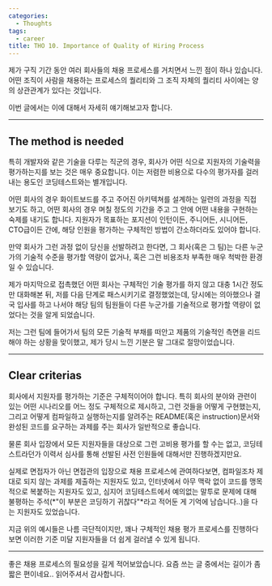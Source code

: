 ```yaml
---
categories:
  - Thoughts
tags:
  - career
title: THO 10. Importance of Quality of Hiring Process
---
```


제가 구직 기간 동안 여러 회사들의 채용 프로세스를 거치면서 느낀 점이 하나 있습니다.
어떤 조직이 사람을 채용하는 프로세스의 퀄리티와 그 조직 자체의 퀄리티 사이에는 양의 상관관계가 있다는 것입니다.

이번 글에서는 이에 대해서 자세히 얘기해보고자 합니다.

<!-- more -->
---

## The method is needed

특히 개발자와 같은 기술을 다루는 직군의 경우,
회사가 어떤 식으로 지원자의 기술력을 평가하는지를 보는 것은 매우 중요합니다.
이는 저렴한 비용으로 다수의 평가자를 걸러내는 용도인 코딩테스트와는 별개입니다.

어떤 회사의 경우 화이트보드를 주고 주어진 아키텍쳐를 설계하는 일련의 과정을 직접 보기도 하고,
어떤 회사의 경우 며칠 정도의 기간을 주고 그 안에 어떤 내용을 구현하는 숙제를 내기도 합니다.
지원자가 목표하는 포지션이 인턴이든, 주니어든, 시니어든, CTO급이든 간에, 해당 인원을 평가하는 구체적인 방법이 간소하더라도 있어야 합니다.

만약 회사가 그런 과정 없이 당신을 선발하려고 한다면, 그 회사(혹은 그 팀)는 다른 누군가의 기술적 수준을 평가할 역량이 없거나, 혹은 그런 비용조차 부족한 매우 척박한 환경일 수 있습니다.

제가 마지막으로 접촉했던 어떤 회사는 구체적인 기술 평가를 하지 않고 대충 1시간 정도만 대화해본 뒤, 저를 다음 단계로 패스시키기로 결정했었는데,
당시에는 의아했으나 결국 입사를 하고 나서야 해당 팀의 팀원들이 다른 누군가를 기술적으로 평가할 역량이 없었다는 것을 알게 되었습니다.

저는 그런 팀에 들어가서 팀의 모든 기술적 부채를 떠안고 제품의 기술적인 측면을 리드해야 하는 상황을 맞이했고, 제가 당시 느낀 기분은 말 그대로 절망이었습니다.

---

## Clear criterias

회사에서 지원자를 평가하는 기준은 구체적이어야 합니다.
특히 회사의 분야와 관련이 있는 어떤 시나리오를 어느 정도 구체적으로 제시하고,
그런 것들을 어떻게 구현했는지, 그리고 어떻게 컴파일하고 실행하는지를 알려주는 README(혹은 instruction)문서와 완성된 코드를 요구하는 과제를 주는 회사가 일반적으로 좋습니다.

물론 회사 입장에서 모든 지원자들을 대상으로 그런 고비용 평가를 할 수는 없고,
코딩테스트라던가 이력서 심사를 통해 선발된 사전 인원들에 대해서만 진행하겠지만요.

실제로 면접자가 아닌 면접관의 입장으로 채용 프로세스에 관여하다보면,
컴파일조차 제대로 되지 않는 과제를 제출하는 지원자도 있고,
인터넷에서 아무 맥락 없이 코드를 맹목적으로 복붙하는 지원자도 있고,
심지어 코딩테스트에서 예의없는 말투로 문제에 대해 불평하는 주석(*"이 부분은 코딩하기 귀찮다"*라고 적어둔 게 기억에 남습니다..)을 다는 지원자도 있었습니다.

지금 위의 예시들은 나름 극단적이지만, 꽤나 구체적인 채용 평가 프로세스를 진행하다보면 이러한 기준 미달 지원자들을 더 쉽게 걸러낼 수 있게 됩니다.

---

좋은 채용 프로세스의 필요성을 길게 적어보았습니다.
요즘 쓰는 글 중에서는 길이가 좀 짧은 편이네요..
읽어주셔서 감사합니다.
